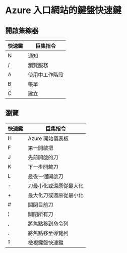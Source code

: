 <properties
   pageTitle="Azure 入口網站的鍵盤快速鍵 |Microsoft Azure"
   description="這份文件一定會在整個 Azure 入口網站的鍵盤快速鍵的最新版本清單。 個別服務可能會有自己的特殊的鍵盤快速鍵。"
   services="azure-portal"
   documentationCenter=""
   authors="flanakin"
   manager="lwelicki"
   editor=""/>

<tags
   ms.service="multiple"
   ms.devlang="NA"
   ms.topic="article"
   ms.tgt_pltfrm="NA"
   ms.workload="na"
   ms.date="02/07/2016"
   ms.author="micflan"/>

# <a name="azure-portal-keyboard-shortcuts"></a>Azure 入口網站的鍵盤快速鍵

## <a name="open-hubs"></a>開啟集線器

| 快速鍵 | 巨集指令 |
|--------|----------|
| N | 通知 |
| / | 瀏覽服務 |
| A | 使用中工作階段 |
| B | 帳單 |
| C | 建立 |

## <a name="navigation"></a>瀏覽

| 快速鍵 | 巨集指令 |
|--------|----------|
| H | Azure 開始儀表板 |
| F | 第一開啟把 |
| J | 先前開啟的刀 |
| K | 下一步開啟刀 |
| L | 最後一個開啟刀 |
| - | 刀最小化或還原從最大化 |
| + | 最大化刀或還原從最小化 |
| # | 關閉目前刀 |
| ¦ | 關閉所有刀 |
| , | 將焦點移到命令列 |
| . | 將焦點移至導覽列 |
| ? | 檢視鍵盤快速鍵 |

